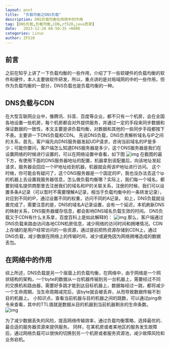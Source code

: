 ```yaml
---
layout: post
title:  "负载均衡之DNS负载"
description: DNS负载均衡在网络中的作用
tag: [DNS负载,负载均衡,CDN,zf520,java思录]
date:   2023-12-28 08:50:35 +0800
categories: Linux
author: ZF520
---
```


## 前言

之前在知乎上讲了一下负载均衡的一些作用，介绍了下一些软硬件的负载均衡的软件和硬件，本人主要做软件研发，所以，重点讲的是对局域网的中的一些作用，但作为负载均衡的一部分，DNS负载也是负载均衡的一种。

## DNS负载与CDN

在大型互联网企业中，像腾讯、抖音、百度等企业，都不只有一个机房，会在全国各地设置一些机房，每个机房都会对外提供服务，并通过一定的手段来同步数据和保证数据的一致性，本文主要是讲负载均衡，对数据和其他的一些同步手段都按下不表。主要讲一下DNS负载和CDN。
先说DNS负载，DNS负责解析域名与IP之间的关系，首先，客户端先向DNS服务器发起UDP请求，咨询当前域名的IP是多少；可能你要问，客户端怎么知道DNS服务器是多少，这个DNS服务器是我们在设置网络的时候进行设置的，可以在网络设置中查看，如下图
![img](https://gitee.com/sbomb/blobimg/raw/master/img/network.png)
在截图的最下方，有使用下面的DNS服务器地址的配置，机器拿到该配置后，向该地址发起请求，服务器会回应一个IP地址给到机器，机器就会用该IP地址进行访问。
这个时候，你可能会有疑问了，这个DNS服务器是一个固定的IP，我也没办法去这个ip的机器上去设置我服务器信息，怎么做负载均衡哪？实际上，我们每一个域名，都要到域名提供商那里去注册我们的域名和IP的关联关系，注册的时候，我们可以设置多条A记录（可以暂时不需要理解A记录，相当于负载均衡中的一条转发记录），对应到不同的IP，通过设置不同的权重，访问不同的A记录。
如上，DNS负载就设置完成了，需要注意的是，DNS的域名A记录设置，会有一个延迟，本机刷新DNS的映射关系，DNS服务器缓存信息，都会影响DNS域名负载生效的时间。
DNS负载又于CDN有什么关系拿，百度百科上是如此解释的：
![img](https://gitee.com/sbomb/blobimg/raw/master/img/cdn.png)
那么，客户端通过DNS负载来路由访问各地CDN机房信息，减少网络的访问时间和拥堵情况。CDN上存储的是用户经常访问的一些资源，通过提前把热资源存储到CDN上，通过DNS负载，减少数据在网络上的传输时间，减少或避免因为网络拥堵造成的数据丢包。

## 在网络中的作用

综上所述，DNS负载是另一个层面上的负载均衡，在网络中，由于网络是一个网状结构的架构，一个byte的数据从一台机器传输到另一台机器上，需要经过不同的交换机和路由器，需要好多跳才能到达目标机器上，数据每经过一跳，都将减少一个生命周期，当生命周期减完后，该byte就会被丢弃，从而导致数据传输不到目的机器上。
小知识点，查看当前机器与目的机器之间的跳数，可以通过ping命令来查看，其中的TTL值就是数据从目的机器到当前机器剩余的生命条数。
![img](https://gitee.com/sbomb/blobimg/raw/master/img/cdn.png)

为了减少数据丢失的风险，提高网络传输效率，通过负载均衡策略，选择最优的、最合适的服务器资源来提供服务。
同样，在某机房或者某地区的服务发生故障后，通过网络负载可以很快的切换到另一个机房或者服务资源池，减少故障风险和业务宕机。